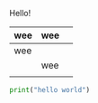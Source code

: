 Hello! 

| wee  | wee  |      |
| ---- | ---- | ---- |
| wee  |      |      |
|      | wee  |      |
|      |      |      |

```python
print("hello world")
```

